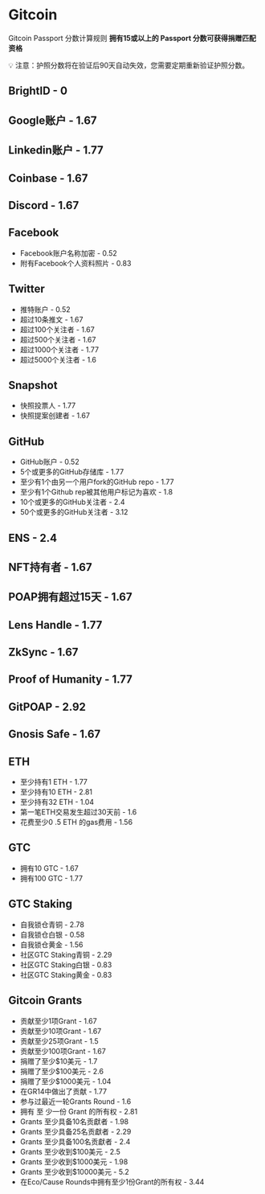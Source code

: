 # Gitcoin
Gitcoin Passport 分数计算规则
**拥有15或以上的 Passport 分数可获得捐赠匹配资格**

<aside>
💡 注意：护照分数将在验证后90天自动失效，您需要定期重新验证护照分数。

</aside>

## BrightID - 0

## Google账户 - 1.67

## Linkedin账户 - 1.77

## Coinbase - 1.67

## Discord - 1.67

## Facebook

- Facebook账户名称加密 - 0.52
- 附有Facebook个人资料照片 - 0.83

## Twitter

- 推特账户 - 0.52
- 超过10条推文 - 1.67
- 超过100个关注者 - 1.67
- 超过500个关注者 - 1.67
- 超过1000个关注者 - 1.77
- 超过5000个关注者 - 1.6

## Snapshot

- 快照投票人 - 1.77
- 快照提案创建者 - 1.67

## GitHub

- GitHub账户 - 0.52
- 5个或更多的GitHub存储库 - 1.77
- 至少有1个由另一个用户fork的GitHub repo - 1.77
- 至少有1个Github rep被其他用户标记为喜欢 - 1.8
- 10个或更多的GitHub关注者 - 2.4
- 50个或更多的GitHub关注者 - 3.12

## ENS - 2.4

## NFT持有者 - 1.67

## POAP拥有超过15天 - 1.67

## Lens Handle - 1.77

## ZkSync - 1.67

## Proof of Humanity - 1.77

## GitPOAP - 2.92

## Gnosis Safe - 1.67

## ETH

- 至少持有1 ETH  - 1.77
- 至少持有10 ETH - 2.81
- 至少持有32 ETH - 1.04
- 第一笔ETH交易发生超过30天前 - 1.6
- 花费至少0 .5 ETH 的gas费用 - 1.56

## GTC

- 拥有10 GTC - 1.67
- 拥有100 GTC - 1.77

## GTC Staking

- 自我锁仓青铜 - 2.78
- 自我锁仓白银 - 0.58
- 自我锁仓黄金 - 1.56
- 社区GTC Staking青铜 - 2.29
- 社区GTC Staking白银 - 0.83
- 社区GTC Staking黄金 - 0.83

## Gitcoin Grants

- 贡献至少1项Grant - 1.67
- 贡献至少10项Grant - 1.67
- 贡献至少25项Grant - 1.5
- 贡献至少100项Grant - 1.67
- 捐赠了至少$10美元 - 1.7
- 捐赠了至少$100美元 - 2.6
- 捐赠了至少$1000美元 - 1.04
- 在GR14中做出了贡献 - 1.77
- 参与过最近一轮Grants Round - 1.6
- 拥有 至 少一份 Grant 的所有权 - 2.81
- Grants 至少具备10名贡獻者 - 1.98
- Grants 至少具备25名贡獻者 - 2.29
- Grants 至少具备100名贡獻者 - 2.4
- Grants 至少收到$100美元 - 2.5
- Grants 至少收到$1000美元 - 1.98
- Grants 至少收到$10000美元 - 5.2
- 在Eco/Cause Rounds中拥有至少1份Grant的所有权 - 3.44
